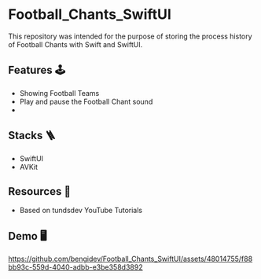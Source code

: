 # Football_Chants_SwiftUI
This repository was intended for the purpose of storing the process history of Football Chants with Swift and SwiftUI.

## Features 🕹️
- Showing Football Teams
- Play and pause the Football Chant sound
- 

## Stacks 🪜
- SwiftUI
- AVKit

## Resources 🎊
- Based on tundsdev YouTube Tutorials

## Demo 🖥️
https://github.com/bengidev/Football_Chants_SwiftUI/assets/48014755/f88bb93c-559d-4040-adbb-e3be358d3892
